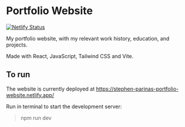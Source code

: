 # Portfolio Website

[![Netlify Status](https://api.netlify.com/api/v1/badges/6f40ac2a-9ad8-49f9-b2c0-57b8b9e8a4a2/deploy-status)](https://app.netlify.com/sites/stephen-parinas-portfolio-website/deploys)

My portfolio website, with my relevant work history, education, and projects.

Made with React, JavaScript, Tailwind CSS and Vite.

## To run
The website is currently deployed at https://stephen-parinas-portfolio-website.netlify.app/

Run in terminal to start the development server:
>npm run dev

